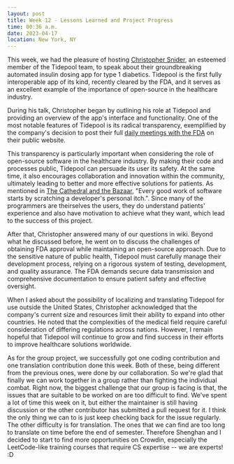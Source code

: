 ```yaml
---
layout: post
title: Week 12 - Lessons Learned and Project Progress
time: 00:36 a.m.
date: 2023-04-17
location: New York, NY
---
```



This week, we had the pleasure of hosting [Christopher Snider](https://www.linkedin.com/in/christopherasnider/), an esteemed member of the Tidepool team, to speak about their groundbreaking automated insulin dosing app for type 1 diabetics. Tidepool is the first fully interoperable app of its kind, recently cleared by the FDA, and it serves as an excellent example of the importance of open-source in the healthcare industry.

<!--more-->

During his talk, Christopher began by outlining his role at Tidepool and providing an overview of the app's interface and functionality. One of the most notable features of Tidepool is its radical transparency, exemplified by the company's decision to post their full [daily meetings with the FDA](https://www.tidepool.org/documents) on their public website.

This transparency is particularly important when considering the role of open-source software in the healthcare industry. By making their code and processes public, Tidepool can persuade its user its safety. At the same time, it also encourages collaboration and innovation within the community, ultimately leading to better and more effective solutions for patients. As mentioned in [The Cathedral and the Bazaar](http://www.catb.org/~esr/writings/cathedral-bazaar/cathedral-bazaar/), "Every good work of software starts by scratching a developer's personal itch.". Since many of the programmers are theirselves the users, they do understand patients' experience and also have motivation to achieve what they want, which lead to the success of this project.

After that, Christopher answered many of our questions in wiki. Beyond what he discussed before, he went on to discuss the challenges of obtaining FDA approval while maintaining an open-source approach. Due to the sensitive nature of public health, Tidepool must carefully manage their development process, relying on a rigorous system of testing, development, and quality assurance. The FDA demands secure data transmission and comprehensive documentation to ensure patient safety and effective oversight.

When I asked about the possibility of localizing and translating Tidepool for use outside the United States, Christopher acknowledged that the company's current size and resources limit their ability to expand into other countries. He noted that the complexities of the medical field require careful consideration of differing regulations across nations. However, I remain hopeful that Tidepool will continue to grow and find success in their efforts to improve healthcare solutions worldwide.

As for the group project, we successfully got one coding contribution and one translation contribution done this week. Both of these, being different from the previous ones, were done by our collaboration. So we're glad that finally we can work together in a group rather than fighting the individual combat. Right now, the biggest challenge that our group is facing is that, the issues that are suitable to be worked on are too difficult to find. We've spent a lot of time this week on it, but either the maintainer is still having discussion or the other contributor has submitted a pull request for it. I think the only thing we can to is just keep checking back for the issue regularly. The other difficulty is for translation. The ones that we can find are too long to translate on time before the end of semester. Therefore Shenghan and I decided to start to find more opportunities on Crowdin, especially the LeetCode-like training courses that require CS expertise -- we are experts! :D
